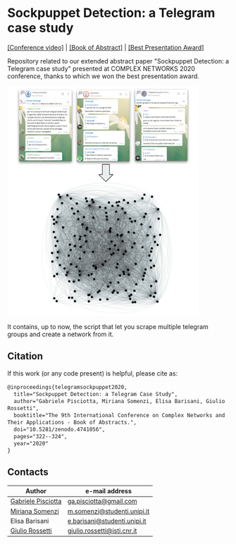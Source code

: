 # Sockpuppet Detection: a Telegram case study 
[[Conference video]](https://www.youtube.com/watch?v=2fNYiQUoXIc) | [[Book of Abstract]](https://zenodo.org/record/4741056)
| [[Best Presentation Award]](https://2020.complexnetworks.org/awards/)



Repository related to our extended abstract paper "Sockpuppet Detection: a Telegram case study" 
presented at COMPLEX NETWORKS 2020 conference, thanks to which we won the best presentation award.

![image](diagram.png)


It contains, up to now, the script that let you scrape multiple telegram groups and create a network from it. 

## Citation ##
If this work (or any code present) is helpful, please cite as:
```
@inproceedings{telegramsockpuppet2020,
  title="Sockpuppet Detection: a Telegram Case Study",
  author="Gabriele Pisciotta, Miriana Somenzi, Elisa Barisani, Giulio Rossetti",
  booktitle="The 9th International Conference on Complex Networks and Their Applications - Book of Abstracts.",
  doi="10.5281/zenodo.4741056",
  pages="322--324",
  year="2020"
}
```

## Contacts
|Author |e-mail address |
|---|---|
| [Gabriele Pisciotta](https://github.com/GabrielePisciotta)  | ga.pisciotta@gmail.com |
| [Miriana Somenzi](https://github.com/mirianasomenzi) | m.somenzi@studenti.unipi.it |
| Elisa Barisani | e.barisani@studenti.unipi.it |
| [Giulio Rossetti](https://github.com/GiulioRossetti) | giulio.rossetti@isti.cnr.it |
